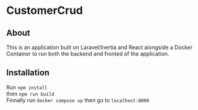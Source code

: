 # CustomerCrud
## About
This is an application built on Laravel/Inertia and React alongside a Docker Container to run both the backend and fronted of the application.
## Installation
Run `npm install`</br>
then `npm run build`</br>
Finnally run `docker compose up` then go to `localhost:8000`


